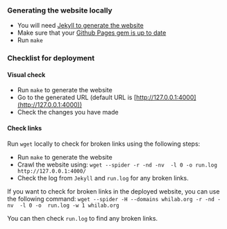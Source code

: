 ### Generating the website locally ###
* You will need [Jekyll to generate the website](https://docs.github.com/en/pages/setting-up-a-github-pages-site-with-jekyll/testing-your-github-pages-site-locally-with-jekyll)
* Make sure that your [Github Pages gem is up to date](https://docs.github.com/en/pages/setting-up-a-github-pages-site-with-jekyll/testing-your-github-pages-site-locally-with-jekyll#updating-the-github-pages-gem)
* Run `make`

### Checklist for deployment ###

#### Visual check ###
* Run `make` to generate the website
* Go to the generated URL (default URL is [http://127.0.0.1:4000](http://127.0.0.1:4000))
* Check the changes you have made

#### Check links ####
Run `wget` locally to check for broken links using the following steps:

* Run `make` to generate the website
* Crawl the website using: `wget --spider -r -nd -nv  -l 0 -o run.log http://127.0.0.1:4000/`
* Check the log from `Jekyll` and `run.log` for any broken links.

If you want to check for broken links in the deployed website, you can use the following command:
`wget --spider -H --domains whilab.org -r -nd -nv  -l 0 -o  run.log -w 1 whilab.org`

You can then check `run.log` to find any broken links.

